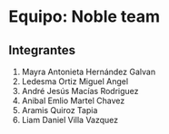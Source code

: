 # Equipo: Noble team
## Integrantes
1. Mayra Antonieta Hernández Galvan
2. Ledesma Ortiz Miguel Angel
3. André Jesús Macías Rodriguez
4. Anibal Emlio Martel Chavez
5. Aramis Quiroz Tapia
6. Liam Daniel Villa Vazquez
